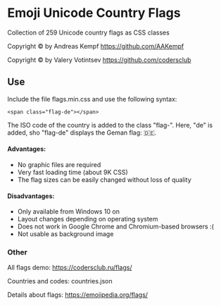 # Emoji Unicode Country Flags

Collection of 259 Unicode country flags as CSS classes 

Copyright &copy; by Andreas Kempf <https://github.com/AAKempf>

Copyright &copy; by Valery Votintsev <https://github.com/codersclub>

## Use

Include the file flags.min.css and use the following syntax:

```
<span class="flag-de"></span>
```

The ISO code of the country is added to the class "flag-".
Here, "de" is added, sho "flag-de" displays the Geman flag: 🇩🇪. 

#### Advantages:
- No graphic files are required
- Very fast loading time (about 9K CSS)
- The flag sizes can be easily changed without loss of quality


#### Disadvantages:
- Only available from Windows 10 on
- Layout changes depending on operating system
- Does not work in Google Chrome and Chromium-based browsers :(
- Not usable as background image


### Other

All flags demo: <https://codersclub.ru/flags/>

Countries and codes: countries.json

Details about flags: <https://emojipedia.org/flags/>

